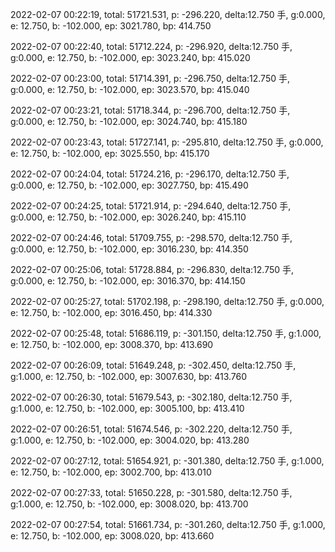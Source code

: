 2022-02-07 00:22:19, total: 51721.531, p: -296.220, delta:12.750 手, g:0.000, e: 12.750, b: -102.000, ep: 3021.780, bp: 414.750

2022-02-07 00:22:40, total: 51712.224, p: -296.920, delta:12.750 手, g:0.000, e: 12.750, b: -102.000, ep: 3023.240, bp: 415.020

2022-02-07 00:23:00, total: 51714.391, p: -296.750, delta:12.750 手, g:0.000, e: 12.750, b: -102.000, ep: 3023.570, bp: 415.040

2022-02-07 00:23:21, total: 51718.344, p: -296.700, delta:12.750 手, g:0.000, e: 12.750, b: -102.000, ep: 3024.740, bp: 415.180

2022-02-07 00:23:43, total: 51727.141, p: -295.810, delta:12.750 手, g:0.000, e: 12.750, b: -102.000, ep: 3025.550, bp: 415.170

2022-02-07 00:24:04, total: 51724.216, p: -296.170, delta:12.750 手, g:0.000, e: 12.750, b: -102.000, ep: 3027.750, bp: 415.490

2022-02-07 00:24:25, total: 51721.914, p: -294.640, delta:12.750 手, g:0.000, e: 12.750, b: -102.000, ep: 3026.240, bp: 415.110

2022-02-07 00:24:46, total: 51709.755, p: -298.570, delta:12.750 手, g:0.000, e: 12.750, b: -102.000, ep: 3016.230, bp: 414.350

2022-02-07 00:25:06, total: 51728.884, p: -296.830, delta:12.750 手, g:0.000, e: 12.750, b: -102.000, ep: 3016.370, bp: 414.150

2022-02-07 00:25:27, total: 51702.198, p: -298.190, delta:12.750 手, g:0.000, e: 12.750, b: -102.000, ep: 3016.450, bp: 414.330

2022-02-07 00:25:48, total: 51686.119, p: -301.150, delta:12.750 手, g:1.000, e: 12.750, b: -102.000, ep: 3008.370, bp: 413.690

2022-02-07 00:26:09, total: 51649.248, p: -302.450, delta:12.750 手, g:1.000, e: 12.750, b: -102.000, ep: 3007.630, bp: 413.760

2022-02-07 00:26:30, total: 51679.543, p: -302.180, delta:12.750 手, g:1.000, e: 12.750, b: -102.000, ep: 3005.100, bp: 413.410

2022-02-07 00:26:51, total: 51674.546, p: -302.220, delta:12.750 手, g:1.000, e: 12.750, b: -102.000, ep: 3004.020, bp: 413.280

2022-02-07 00:27:12, total: 51654.921, p: -301.380, delta:12.750 手, g:1.000, e: 12.750, b: -102.000, ep: 3002.700, bp: 413.010

2022-02-07 00:27:33, total: 51650.228, p: -301.580, delta:12.750 手, g:1.000, e: 12.750, b: -102.000, ep: 3008.020, bp: 413.700

2022-02-07 00:27:54, total: 51661.734, p: -301.260, delta:12.750 手, g:1.000, e: 12.750, b: -102.000, ep: 3008.020, bp: 413.660
